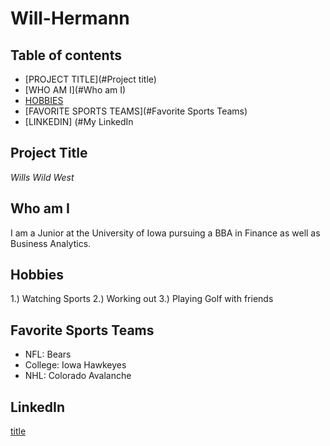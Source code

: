 # Will-Hermann
## Table of contents

- [PROJECT TITLE](#Project title)
- [WHO AM I](#Who am I)
- [HOBBIES](#Hobbies)
- [FAVORITE SPORTS TEAMS](#Favorite Sports Teams)
- [LINKEDIN] (#My LinkedIn

## Project Title

*Wills Wild West* 
## Who am I

I am a Junior at the University of Iowa pursuing a BBA in Finance as well as Business Analytics.

## Hobbies

1.) Watching Sports
2.) Working out
3.) Playing Golf with friends

## Favorite Sports Teams

- NFL: Bears
- College: Iowa Hawkeyes
- NHL: Colorado Avalanche
  
## LinkedIn

[title](https://www.linkedin.com/in/willhermann)

